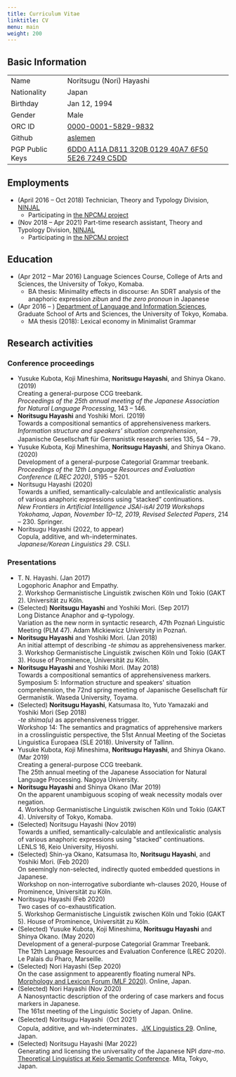 ```yaml
---
title: Curriculum Vitae
linktitle: CV
menu: main
weight: 200
---
```

## Basic Information

|           |                     | 
| --------- | ------------------- | 
| Name      | Noritsugu (Nori) Hayashi | 
| Nationality | Japan                | 
| Birthday  | Jan 12, 1994           | 
| Gender      | Male                  | 
| ORC ID    | [0000-0001-5829-9832](https://orcid.org/0000-0001-5829-9832) |
| Github   | [aslemen](https://github.com/aslemen) |
| PGP Public Keys | [6DD0 A11A D811 320B 0129 40A7 6F50 5E26 7249 C5DD](https://github.com/aslemen.gpg) | 

## Employments
- (April 2016 &ndash; Oct 2018) Technician, Theory and Typology Division, [NINJAL](https://www.ninjal.ac.jp/)
  - Participating in [the NPCMJ project](https://npcmj.ninjal.ac.jp/)
- (Nov 2018 &ndash; Apr 2021) Part-time research assistant, Theory and Typology Division, [NINJAL](https://www.ninjal.ac.jp/)
  - Participating in [the NPCMJ project](https://npcmj.ninjal.ac.jp/)

## Education
- (Apr 2012 &ndash; Mar 2016)
  Language Sciences Course, College of Arts and Sciences, the University of Tokyo, Komaba.
  - BA thesis: Minimality effects in discourse: An SDRT analysis of the anaphoric expression _zibun_ and _the zero pronoun_ in Japanese
- (Apr 2016 &ndash; )
  [Department of Language and Information Sciences](http://gamp.c.u-tokyo.ac.jp/),
  Graduate School of Arts and Sciences, the University of Tokyo, Komaba.
  - MA thesis (2018): Lexical economy in Minimalist Grammar

## Research activities
### Conference proceedings
- Yusuke Kubota, Koji Mineshima, **Noritsugu Hayashi**, and Shinya Okano. (2019)  
  Creating a general-purpose CCG treebank.  
  _Proceedings of the 25th annual meeting of the Japanese Association for Natural Language Processing_,
  143 &ndash; 146.
- **Noritsugu Hayashi** and Yoshiki Mori. (2019)  
  Towards a compositional semantics of apprehensiveness markers.  
  _Information structure and speakers' situation comprehension_,
  Japanische Gesellschaft für Germanistik research series 135, 54 &ndash; 79．
- Yusuke Kubota, Koji Mineshima, **Noritsugu Hayashi**, and Shinya Okano. (2020)  
  Development of a general-purpose Categorial Grammar treebank.  
  _Proceedings of the 12th Language Resources and Evaluation Conference (LREC 2020)_, 5195 &ndash; 5201.
- Noritsugu Hayashi (2020)  
  Towards a unified, semantically-calculable and antilexicalistic analysis of various anaphoric expressions using “stacked” continuations.  
  _New Frontiers in Artificial Intelligence JSAI-isAI 2019 Workshops Yokohama, Japan, November 10–12, 2019, Revised Selected Papers_,
  214 &ndash; 230. Springer.
- Noritsugu Hayashi (2022, to appear)  
  Copula, additive, and wh-indeterminates.  
  _Japanese/Korean Linguistics 29_. CSLI.

### Presentations 
- T. N. Hayashi. (Jan 2017)  
  Logophoric Anaphor and Empathy.  
  2. Workshop Germanistische Linguistik zwischen Köln und Tokio (GAKT 2).
  Universität zu Köln.
- <span>(Selected)</span> 
  **Noritsugu Hayashi** and Yoshiki Mori. (Sep 2017)  
  Long Distance Anaphor and φ-typology.  
  Variation as the new norm in syntactic research, 47th Poznań Linguistic Meeting (PLM 47). 
  Adam Mickiewicz University in Poznań.
- **Noritsugu Hayashi** and Yoshiki Mori. (Jan 2018)  
  An initial attempt of describing _-te shimau_ as apprehensiveness marker.  
  3. Workshop Germanistische Linguistik zwischen Köln und Tokio (GAKT 3).
  House of Prominence, Universität zu Köln.
- **Noritsugu Hayashi** and Yoshiki Mori. (May 2018)  
  Towards a compositional semantics of apprehensiveness markers.  
  Symposium 5: Information structure and speakers' situation comprehension, 
  the 72nd spring meeting of Japanische Gesellschaft für Germanistik.
  Waseda University, Toyama.
- <span>(Selected)</span>
  **Noritsugu Hayashi**, Katsumasa Ito, Yuto Yamazaki and Yoshiki Mori (Sep 2018)  
  _-te shima(u)_ as apprehensiveness trigger.  
  Workshop 14: The semantics and pragmatics of apprehensive markers in a crosslinguistic perspective,
  the 51st Annual Meeting of the Societas Linguistica Europaea (SLE 2018). 
  University of Tallinn.
- Yusuke Kubota, Koji Mineshima, **Noritsugu Hayashi**, and Shinya Okano. (Mar 2019)  
  Creating a general-purpose CCG treebank.  
  The 25th annual meeting of the Japanese Association for Natural Language Processing.
  Nagoya University.
- **Noritsugu Hayashi** and Shinya Okano (Mar 2019)  
  On the apparent unambiguous scoping of weak necessity modals over negation.  
  4. Workshop Germanistische Linguistik zwischen Köln und Tokio (GAKT 4).
  University of Tokyo, Komaba.
- <span>(Selected)</span> Noritsugu Hayashi (Nov 2019)  
  Towards a unified, semantically-calculable and antilexicalistic analysis of various anaphoric expressions using "stacked" continuations.  
  LENLS 16, Keio University, Hiyoshi.
- <span>(Selected)</span>
  Shin-ya Okano, Katsumasa Ito, **Noritsugu Hayashi**, and Yoshiki Mori. (Feb 2020)  
  On seemingly non-selected, indirectly quoted embedded questions in Japanese.  
  Workshop on non-interrogative subordiante wh-clauses 2020, House of Prominence, Universität zu Köln.
- Noritsugu Hayashi (Feb 2020)  
  Two cases of co-exhaustification.  
  5. Workshop Germanistische Linguistik zwischen Köln und Tokio (GAKT 5).
  House of Prominence, Universität zu Köln.
- <span>(Selected)</span>
  Yusuke Kubota, Koji Mineshima, **Noritsugu Hayashi** and Shinya Okano. (May 2020)  
  Development of a general-purpose Categorial Grammar Treebank.  
  The 12th Language Resources and Evaluation Conference (LREC 2020).
  Le Palais du Pharo, Marseille.
- <span>(Selected)</span> Nori Hayashi (Sep 2020)  
  On the case assignment to appearently floating numeral NPs.  
  [Morphology and Lexicon Forum (MLF 2020)](https://www.konan-u.ac.jp/hp/mlf/files/MLF2020.pdf). Online, Japan.
- <span>(Selected)</span> Nori Hayashi (Nov 2020)  
  A Nanosyntactic description of the ordering of case markers and focus markers in Japanese.  
  The 161st meeting of the Linguistic Society of Japan. Online.
- <span>(Selected)</span> Noritsugu Hayashi（Oct 2021)  
  Copula, additive, and wh-indeterminates．[J/K Linguistics 29](https://sites.google.com/view/jkconf29/). Online, Japan.
- <span>(Selected)</span> Noritsugu Hayashi (Mar 2022)  
  Generating and licensing the universality of the Japanese NPI _dare-mo_.  
  [Theoretical Linguistics at Keio Semantic Conference](https://sites.google.com/view/talk2022/).
  Mita, Tokyo, Japan.
  